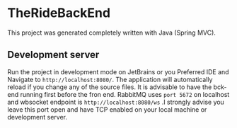 # TheRideBackEnd

This project was generated completely written with Java (Spring MVC).

## Development server

Run the project in development mode on JetBrains or you Preferred IDE and Navigate to `http://localhost:8080/`. The application will automatically reload if you change any of the source files.
It is advisable to have the bck-end running first before the fron end.
RabbitMQ uses `port 5672` on localhost and wbsocket endpoint is `http://localhost:8080/ws` .I strongly advise you leave this port open and have TCP enabled on your local machine or development server.
